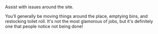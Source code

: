 Assist with issues around the site.

You’ll generally be moving things around the place, emptying bins, and restocking toilet roll. It's not the most glamorous of jobs, but it's definitely one that people notice not being done!
